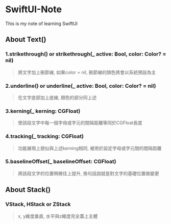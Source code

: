 # SwiftUI-Note
This is my note of learning SwiftUI
## About Text()
### 1.strikethrough() or strikethrough(_ active: Bool, color: Color? = nil)
> 將文字加上刪節線, 如果color = nil, 刪節線的顏色將會以系統預設為主
### 2.underline() or underline(_ active: Bool, color: Color? = nil) 
> 在文字底部加上底線, 顏色的部分同上述
### 3.kerning(_ kerning: CGFloat)
> 使該段文字中每一個字母或字元的間隔距離等同於CGFloat長度
### 4.tracking(_ tracking: CGFloat)
> 功能展現上貌似與上述kerning相同, 被用於設定字母或字元間的間隔距離
### 5.baselineOffset(_ baselineOffset: CGFloat)
> 將該段文字的位置稍微往上提升, 換句話說就是對文字的基礎位置做變更


## About Stack()
### VStack, HStack or ZStack
> x, y維度垂直, 水平與z維度完全蓋上主體
